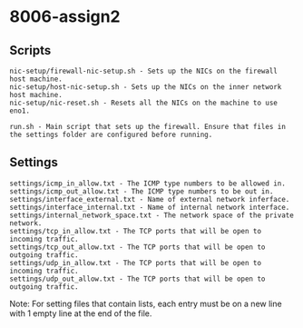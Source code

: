 # 8006-assign2

## Scripts

    nic-setup/firewall-nic-setup.sh - Sets up the NICs on the firewall host machine.
    nic-setup/host-nic-setup.sh - Sets up the NICs on the inner network host machine.
    nic-setup/nic-reset.sh - Resets all the NICs on the machine to use eno1.

    run.sh - Main script that sets up the firewall. Ensure that files in the settings folder are configured before running.

## Settings

    settings/icmp_in_allow.txt - The ICMP type numbers to be allowed in.
    settings/icmp_out_allow.txt - The ICMP type numbers to be out in.
	settings/interface_external.txt - Name of external network inferface.
	settings/interface_internal.txt - Name of internal network interface.
	settings/internal_network_space.txt - The network space of the private network.
    settings/tcp_in_allow.txt - The TCP ports that will be open to incoming traffic.
    settings/tcp_out_allow.txt - The TCP ports that will be open to outgoing traffic.
    settings/udp_in_allow.txt - The TCP ports that will be open to incoming traffic.
    settings/udp_out_allow.txt - The TCP ports that will be open to outgoing traffic.

Note: For setting files that contain lists, each entry must be on a new line with 1 empty line at the end of the file.
